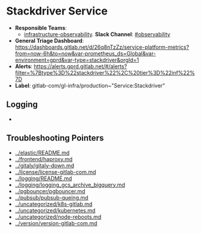 <!-- MARKER: do not edit this section directly. Edit services/service-catalog.yml then run scripts/generate-docs -->
#  Stackdriver Service

* **Responsible Teams**:
  * [infrastructure-observability](https://about.gitlab.com/handbook/engineering/infrastructure/team/reliability/). **Slack Channel**: [#observability](https://gitlab.slack.com/archives/observability)
* **General Triage Dashboard**: https://dashboards.gitlab.net/d/26q8nTzZz/service-platform-metrics?from=now-6h&to=now&var-prometheus_ds=Global&var-environment=gprd&var-type=stackdriver&orgId=1
* **Alerts**: https://alerts.gprd.gitlab.net/#/alerts?filter=%7Btype%3D%22stackdriver%22%2C%20tier%3D%22inf%22%7D
* **Label**: gitlab-com/gl-infra/production~"Service:Stackdriver"

## Logging

* []()

## Troubleshooting Pointers

* [../elastic/README.md](../elastic/README.md)
* [../frontend/haproxy.md](../frontend/haproxy.md)
* [../gitaly/gitaly-down.md](../gitaly/gitaly-down.md)
* [../license/license-gitlab-com.md](../license/license-gitlab-com.md)
* [../logging/README.md](../logging/README.md)
* [../logging/logging_gcs_archive_bigquery.md](../logging/logging_gcs_archive_bigquery.md)
* [../pgbouncer/pgbouncer.md](../pgbouncer/pgbouncer.md)
* [../pubsub/pubsub-queing.md](../pubsub/pubsub-queing.md)
* [../uncategorized/k8s-gitlab.md](../uncategorized/k8s-gitlab.md)
* [../uncategorized/kubernetes.md](../uncategorized/kubernetes.md)
* [../uncategorized/node-reboots.md](../uncategorized/node-reboots.md)
* [../version/version-gitlab-com.md](../version/version-gitlab-com.md)
<!-- END_MARKER -->
